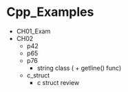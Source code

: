 # Cpp_Examples
* CH01_Exam
* CH02
  * p42
  * p65
  * p76
    * string class ( + getline() func)
  * c_struct
    * c struct review
  
